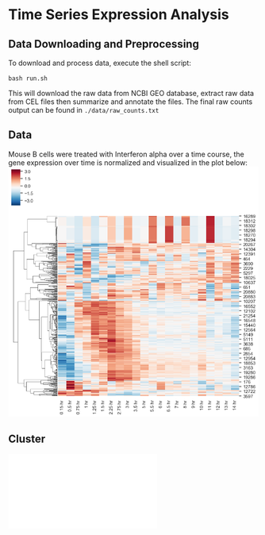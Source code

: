 # Time Series Expression Analysis

## Data Downloading and Preprocessing
To download and process data, execute the shell script:
```
bash run.sh
```
This will download the raw data from NCBI GEO database, extract raw data from CEL files then summarize and annotate the files. The final raw counts output can be found in `./data/raw_counts.txt`

## Data
Mouse B cells were treated with Interferon alpha over a time course, the gene expression over time is normalized and visualized in the plot below:
![](./out/gene_heatmap.png)


## Cluster

![](Results_05_Dec_19_1/Clusters_profiles.pdf)
